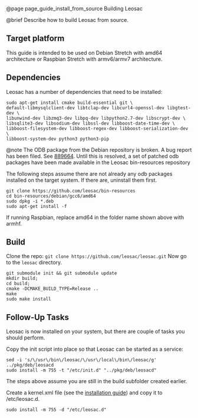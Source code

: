 @page page_guide_install_from_source Building Leosac

@brief Describe how to build Leosac from source.


Target platform
---------------

This guide is intended to be used on Debian Stretch with amd64 architecture or Raspbian Stretch with armv6/armv7 architecture.

Dependencies
------------

Leosac has a number of dependencies that need to be installed:
```
sudo apt-get install cmake build-essential git \
default-libmysqlclient-dev libtclap-dev libcurl4-openssl-dev libgtest-dev \
libunwind-dev libzmq3-dev libpq-dev libpython2.7-dev libscrypt-dev \
libsqlite3-dev libsodium-dev libssl-dev libboost-date-time-dev \
libboost-filesystem-dev libboost-regex-dev libboost-serialization-dev \
libboost-system-dev python3 python3-pip
```

@note The ODB package from the Debian repository is broken. A bug report has been filed. See [889664](https://bugs.debian.org/cgi-bin/bugreport.cgi?bug=889664). Until this is resolved, a set of patched odb packages have been made available in the Leosac bin-resources repository

The following steps assume there are not already any odb packages installed on the target system. If there are, uninstall them first.
```
git clone https://github.com/leosac/bin-resources
cd bin-resources/debian/gcc6/amd64
sudo dpkg -i *.deb
sudo apt-get install -f
```
If running Raspbian, replace amd64 in the folder name shown above with armhf.

Build
-----

Clone the repo: `git clone https://github.com/leosac/leosac.git`
Now go to the `leosac` directory.

```
git submodule init && git submodule update
mkdir build;
cd build;
cmake -DCMAKE_BUILD_TYPE=Release ..
make
sudo make install
```

Follow-Up Tasks
---------------

Leosac is now installed on your system, but there are couple of tasks you should perform.

Copy the init script into place so that Leosac can be started as a service:
```
sed -i 's/\/usr\/bin\/leosac/\/usr\/local\/bin\/leosac/g' ../pkg/deb/leosacd
sudo install -m 755 -t "/etc/init.d" "../pkg/deb/leosacd"
```
The steps above assume you are still in the build subfolder created earlier.

Create a kernel.xml file (see the [installation guide](https://leosac.github.io/leosac-doc/doc_output/develop/d5/d97/page_guide_rpi_piface_wiegand.html)) and copy it to /etc/leosac.d.
```
sudo install -m 755 -d "/etc/leosac.d"
```
